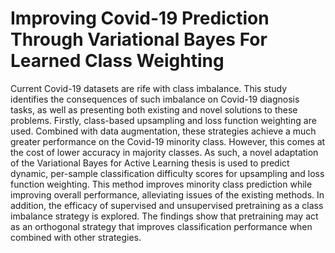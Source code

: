 # Improving Covid-19 Prediction Through Variational Bayes For Learned Class Weighting
Current Covid-19 datasets are rife with class imbalance. This study identifies the consequences of such imbalance on
Covid-19 diagnosis tasks, as well as presenting both existing and novel solutions to these problems. Firstly, class-based upsampling and loss function weighting are used. Combined with data augmentation, these strategies achieve a much greater
performance on the Covid-19 minority class. However, this comes at the cost of lower accuracy in majority classes. As such,
a novel adaptation of the Variational Bayes for Active Learning thesis is used to predict dynamic, per-sample classification
difficulty scores for upsampling and loss function weighting. This method improves minority class prediction while improving overall performance, alleviating issues of the existing methods. In addition, the efficacy of supervised and unsupervised
pretraining as a class imbalance strategy is explored. The findings show that pretraining may act as an orthogonal strategy that
improves classification performance when combined with other strategies.
